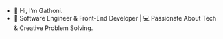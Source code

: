 - 👋 Hi, I’m Gathoni.
- 🌱 Software Engineer & Front-End Developer | 💻 Passionate About Tech & Creative Problem Solving.
  

<!---
Sonnieperis/Sonnieperis is a ✨ special ✨ repository because its `README.md` (this file) appears on your GitHub profile
You can click the Preview link to take a look at your changes
--->
